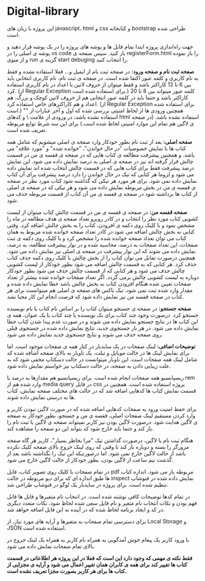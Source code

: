 # Digital-library

این پروژه با زبان های javascript، html و css و کتابخانه bootstrap طراحی شده است.

جهت راه‌اندازی پروژه ابتدا تمام فایل ها و پوشه های پروژه را در یک پوشه قرار دهید و پوشه ی اصلی را در vs code باز کنید.
سپس صفحه ی registerForm.html را باز نموده و از منوی run گزینه ی start debuging را انتخاب کنید.

**صفحه ثبت نام و صفحه ورود:**
در صفحه ثبت نام از ایمیل و... فعلا استفاده نشده و فقط به نام کاربری و کلمه عبور اکتفا شده است.
در صفحه ی ثبت نام، نام کاربری انتخابی باید بین 6 تا 12 کاراکتر باشد و فقط میتوان از حروف لاتین یا اعداد در نام کاربری استفاده کرد. (از Regular Exception برای استفاده شده است.)
کلمه عبور میتواند بین 8 تا 20 کاراکتر باشد و حتما باید در کلمه عبور انتخابی هم از حروف لاتین کوچک و بزرگ، هم اعداد و هم کاراکترهای خاص استفاده کرد. (از Regular Exception برای استفاده شده است.)
همچنین ورودی ها از لحاظ امنیتی بررسی شده که اول و آخر عبارات از "" استفاده نشده باشد، در ورودی از علامت \ و کدهای html استفاده نشده باشد. (در صفحه ی لاگین هم تمام این موارد امنیتی لحاظ شده است.) برای این سه شرط توابع مربوطه تعریف شده است.

**صفحه اصلی:**
بعد از ثبت نام بطور خودکار وارد صفحه ی اصلی میشویم که شامل همه کتاب ها با نمایش خصوصیات "در حال خواندن"، "خوانده شده" و "مورد علاقه" می باشد. و همچنین پیشرفت مطالعه ی کتاب هایی که در صفحه ی قفسه ی من در قسمت چالش قرار گرفته اند نیز در صفحه ی اصلی به درصد نمایش داده می شود. این نمایش درصد پیشرفت فقط برای کتاب هایی که در قسمت چالش انتخاب شده اند نمایش داده می شود و لزوما هر کتابی که تیک در حال خواندن را دارد درصد پیشرفت برای آن کتاب نمایش داده نمی شود.
برای هر مورد هر تیکی که گذاشته شود کتاب مورد نظر در صفحه ی قفسه ی من در بخش مربوطه نمایش داده می شود و هر تیکی که در صفحه ی اصلی از کتاب ها برداشته شود در صفحه ی قفسه ی من آن کتاب از قسمت مربوطه حذف می شود.

**صفحه قفسه من:**
در صفحه ی قفسه ی من در قسمت چالش کتاب میتوان از لیست کشویی کتاب مورد نظر را انتخاب و در کادر روبرو تعداد صفحه ی هدف مطالعه در ماه را مشخص نمود و با کلیک روی دکمه ی افزودن، کتاب را به بخش چالش اضافه کرد.
وقتی کتابی به بخش چالش اضافه می شود در کادر تعداد صفحه خوانده شده مربوط به همان کتاب می توان تعداد صفحه خوانده شده را مشخص کرد و با کلیک روی دکمه ی ثبت صفحات، این تعداد صفحات به درصد، محاسبه شده و در نوار پیشرفت مطالعه، به درصد، نمایش داده می شوند که این نوار پیشرفت در صفحه ی اصلی نیز نمایش داده می شود.
همچنین درصورت تمایل می توان کتاب را از بخش چالش با کلیک روی دکمه حذف کتاب حذف کرد.
هر کتابی که به قسمت چالش اضافه می شود بطور خودکار از لیست کشویی چالش حذف می شود و هر کتابی که از قسمت چالش حذف می شود بطور خودکار دوباره به لیست کشویی چالش برمی گردد.
اگر تعداد صفحات خوانده شده بیشتر از تعداد صفحات تعیین شده هنگام افزودن کتاب به بخش چالش باشد خطا نمایش داده شده و مقدار وارد شده ثبت نمی شود.
تیک باکس های صفحه ی اصلی هم میتوانست برای هر کتاب در صفحه قفسه من نیز نمایش داده شود که فرصت انجام این کار محیا نشد.


**صفحه جستجو:**
در صفحه ی جستجو میتوان کتاب را بر اساس نام کتاب یا نام نویسنده جستجو کرد. درصورت وجود چند کتاب برای یک نویسنده یا چند کتاب با یک عنوان، همه ی این کتاب ها در نتایج جستجو نمایش داده می شوند و در صورت عدم پیدا شدن کتاب خطا نمایش داده می شود. در هر بار جستجوی جدید، نتایج نمایش داده شده در جستجوی قبلی روی صفحه حذف می شوند و نتایج جستجوی جدید نمایش داده می شود.

**توضیحات اضافی:**
لینک صفحات در یک سایدبار در کنار همه ی صفحات موجود است. اما برای نمایش لینک ها در حالت موبایل و تبلت، یک ناوبار به بالای صفحه اضافه شده که شامل لینک همه صفحات است. این ناوبار میتوانست در حالت دسکتاپ مخفی شود که به علت زیبایی دادن به صفحه، در حالت دسکتاپ نیز خواستم نمایش داده شود.

ریسپانسیو همه صفحات انجام شده است. برای ریسپانسیو هم مقدارها به درصد یا rem وارد شده هم از media query در فایل css پروژه استفاده شده است. همچنین در قسمت نمایش کتاب ها کدهایی اضافه شد که در حالت های مختلف صفحه نمایش، کتاب ها به درستی نمایش داده شوند.

برای حفظ امنیت ورود به صفحات کدهایی اضافه شده که در صورت لاگین نبودن کاربر و وارد کردن مستقیم لینک صفحات اصلی، قفسه ی من و جستجو، بطور خودکار به صفحه ی لاگین هدایت شود.
درصورت لاگین بودن نیز کاربر نمیتواند صفحه ی لاگین یا ثبت نام را باز کند و حتما باید خارج شود که بتواند این دو صفحه را مشاهده کند.

هنگام ثبت نام یا لاگین، درصورت گذاشتن تیک "مرا بخاطر بسپار"، کاربر هر گاه صفحه مرورگر را بسته و دوباره باز کند تا وقتی که روی لینک خروج بالای صفحه کلیک نکرده باشد از حالت لاگین خارج نمی شود. اما درصورتیکه این تیک را نگذاشته باشد بعد از گذشت نیم ساعت از لاگین بودن، بطور خودکار از حالت لاگین خارج می شود.

در تمام صفحات با کلیک روی تصویر کتاب، فایل pdf مربوطه باز می شود.
اندازه کتاب ها طبق اندازه ای که برای دیو مربوطه در حالت inspect نمایش داده شده در فتوشاپ تنظیم شده است.
برای پروژه در سایدبار یک لوگو در فتوشاپ طراحی شد.

در تمام کدها توضیحات کافی نوشته شده است. در انتخاب نام متغیرها و فایل ها قابل فهم بودن و نکات انتخاب نام متغیر و نام فایل سعی شده لحاظ شود.
نکات متعدد دیگری در کد و ایجاد برنامه لحاظ شده که در آینده به این فایل اضافه خواهد شد.

برای دسترسی تمام صفحات به متغیرها و آرایه های مورد نیاز، از Local Storage و JSON استفاده شده است.

با ورود کاربر یک پیغام خوش آمدگویی به همراه نام کاربر به همراه یک لینک خروج در بالای تمام صفحات نمایش داده می شود.

**فقط نکته ی مهمی که وجود دارد این است که فعلا در این پروژه هر اطلاعاتی در قسمت کتاب ها تغییر کند برای همه ی کابران همان تغییر اعمال می شود و آرایه ی مجزایی از کتاب ها برای هر کاربر بصورت مجزا تعریف نشده است.**
